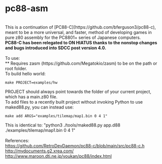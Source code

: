 # pc88-asm
<br>
This is a continuation of [PC88-C](https://github.com/bferguson3/pc88-c), meant to be a more universal, and faster, method of developing games in pure z80 assembly for the PC8801+ series of Japanese computers. 
<b>
<br>PC88-C has been relegated to ON HIATUS thanks to the nonstop changes and bugs introduced into SDCC post version 4.0.</b><br>
<br>
To use:<br>
** Requires zasm (https://github.com/Megatokio/zasm) to be on the path or root folder.<br>
To build hello world:<br>

```
make PROJECT=examples/hw
```

PROJECT should always point towards the folder of your current project, which has a main.z80 file. <br>
To add files to a recently built project without invoking Python to use maked88.py, you can instead use:<br>
```
make add ARGS="examples/tilemap/map1.bin 0 4 1"
```
This is identical to: "python3 ./tools/maked88.py app.d88 ./examples/tilemap/map1.bin 0 4 1"
<br>
<br>
References:<br>
https://github.com/RetroDevDaemon/pc88-c/blob/main/src/pc88-c.h<br>
http://mydocuments.g2.xrea.com/<br>
http://www.maroon.dti.ne.jp/youkan/pc88/index.html<br>
